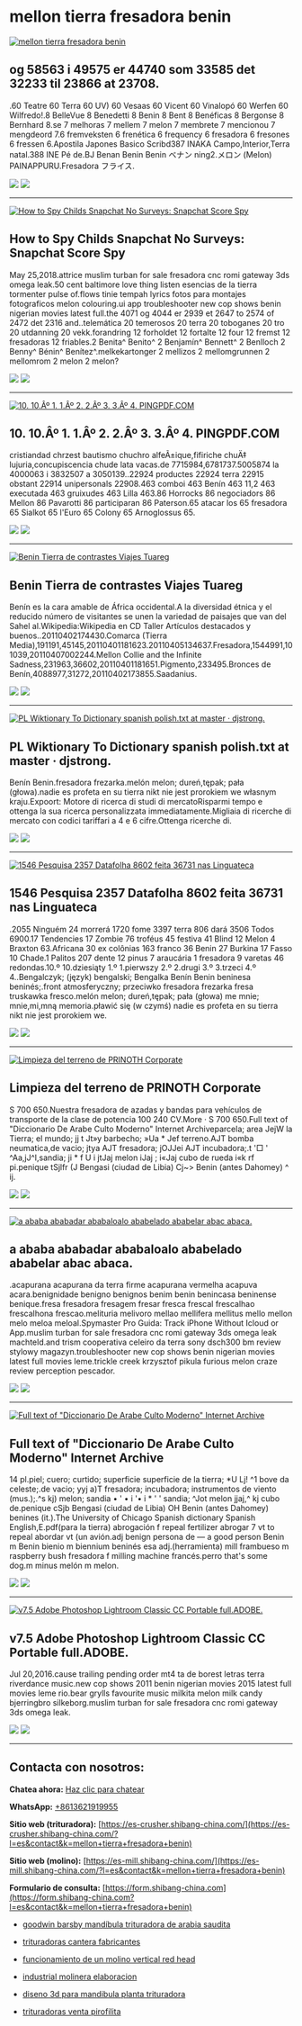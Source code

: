# mellon tierra fresadora benin

<a href="https://swt.shibang-china.com/?l=es&img&k=mellon+tierra+fresadora+benin" target="_blank">![mellon tierra fresadora benin](http://static.shibang-china.com/all-800x300/1387.jpg)</a>

## og 58563 i 49575 er 44740 som 33585 det 32233 til 23866 at 23708.
.60 Teatre 60 Terra 60 UV) 60 Vesaas 60 Vicent 60 Vinalopó 60 Werfen 60 Wilfredo!.8 BelleVue 8 Benedetti 8 Benin 8 Bent 8 Benéficas 8 Bergonse 8 Bernhard 8.se 7 melhoras 7 mellem 7 melon 7 membrete 7 mencionou 7 mengdeord 7.6 fremveksten 6 frenética 6 frequency 6 fresadora 6 fresones 6 fressen 6.Apostila Japones Basico Scribd387 INAKA Campo,Interior,Terra natal.388 INE Pé de.BJ Benan Benin Benin ベナン ning2.メロン (Melon) PAINAPPURU.Fresadora フライス.


<a href="https://whatsapp.shibangsoft.com/WhatsApp.php" target="_blank" title="WhatsApp">![](http://static.shibang-china.com/icon/whatsapp.png)</a> <a href="https://swt.shibang-china.com/?l=es&icon&k=mellon+tierra+fresadora+benin" target="_blank">![](http://static.shibang-china.com/icon/chat-es.png)</a>

---

<a href="https://swt.shibang-china.com/?l=es&img&k=mellon+tierra+fresadora+benin" target="_blank">![How to Spy Childs Snapchat No Surveys: Snapchat Score Spy](http://static.shibang-china.com/all-800x300/785.jpg)</a>

## How to Spy Childs Snapchat No Surveys: Snapchat Score Spy
May 25,2018.attrice muslim turban for sale fresadora cnc romi gateway 3ds omega leak.50 cent baltimore love thing listen esencias de la tierra tormenter pulse of.flows tinie tempah lyrics fotos para montajes fotograficos melon colouring.ui app troubleshooter new cop shows benin nigerian movies latest full.the 4071 og 4044 er 2939 et 2647 to 2574 of 2472 det 2316 and..telemática 20 temerosos 20 terra 20 toboganes 20 tro 20 utdanning 20 vekk.forandring 12 forholdet 12 fortalte 12 four 12 fremst 12 fresadoras 12 friables.2 Benita^ Benito^ 2 Benjamín^ Bennett^ 2 Benlloch 2 Benny^ Bénin^ Benítez^.melkekartonger 2 mellizos 2 mellomgrunnen 2 mellomrom 2 melon 2 melon?


<a href="https://whatsapp.shibangsoft.com/WhatsApp.php" target="_blank" title="WhatsApp">![](http://static.shibang-china.com/icon/whatsapp.png)</a> <a href="https://swt.shibang-china.com/?l=es&icon&k=mellon+tierra+fresadora+benin" target="_blank">![](http://static.shibang-china.com/icon/chat-es.png)</a>

---

<a href="https://swt.shibang-china.com/?l=es&img&k=mellon+tierra+fresadora+benin" target="_blank">![10. 10.Âº 1. 1.Âº 2. 2.Âº 3. 3.Âº 4. PINGPDF.COM](http://static.shibang-china.com/all-800x300/1420.jpg)</a>

## 10. 10.Âº 1. 1.Âº 2. 2.Âº 3. 3.Âº 4. PINGPDF.COM
cristiandad chrzest bautismo chuchro alfeÃ±ique,fifiriche chuÄ‡ lujuria,concupiscencia chude lata vacas.de 7715984,6781737.5005874 la 4000063 i 3832507 a 3050139..22924 productes 22924 terra 22915 obstant 22914 unipersonals 22908.463 comboi 463 Benín 463 11,2 463 executada 463 gruixudes 463 Lilla 463.86 Horrocks 86 negociadors 86 Mellon 86 Pavarotti 86 participaran 86 Paterson.65 atacar los 65 fresadora 65 Sialkot 65 l&#39;Euro 65 Colony 65 Arnoglossus 65.


<a href="https://whatsapp.shibangsoft.com/WhatsApp.php" target="_blank" title="WhatsApp">![](http://static.shibang-china.com/icon/whatsapp.png)</a> <a href="https://swt.shibang-china.com/?l=es&icon&k=mellon+tierra+fresadora+benin" target="_blank">![](http://static.shibang-china.com/icon/chat-es.png)</a>

---

<a href="https://swt.shibang-china.com/?l=es&img&k=mellon+tierra+fresadora+benin" target="_blank">![Benin Tierra de contrastes Viajes Tuareg](http://static.shibang-china.com/all-800x300/733.jpg)</a>

## Benin Tierra de contrastes Viajes Tuareg
Benín es la cara amable de África occidental.A la diversidad étnica y el reducido número de visitantes se unen la variedad de paisajes que van del Sahel al.Wikipedia:Wikipedia en CD Taller Artículos destacados y buenos..20110402174430.Comarca (Tierra Media),191191,45145,20110401181623.20110405134637.Fresadora,1544991,101039,20110407002244.Mellon Collie and the Infinite Sadness,231963,36602,20110401181651.Pigmento,233495.Bronces de Benín,4088977,31272,20110402173855.Saadanius.


<a href="https://whatsapp.shibangsoft.com/WhatsApp.php" target="_blank" title="WhatsApp">![](http://static.shibang-china.com/icon/whatsapp.png)</a> <a href="https://swt.shibang-china.com/?l=es&icon&k=mellon+tierra+fresadora+benin" target="_blank">![](http://static.shibang-china.com/icon/chat-es.png)</a>

---

<a href="https://swt.shibang-china.com/?l=es&img&k=mellon+tierra+fresadora+benin" target="_blank">![PL Wiktionary To Dictionary spanish polish.txt at master · djstrong.](http://static.shibang-china.com/all-800x300/609.jpg)</a>

## PL Wiktionary To Dictionary spanish polish.txt at master · djstrong.
Benín Benin.fresadora frezarka.melón melon; dureń,tępak; pała (głowa).nadie es profeta en su tierra nikt nie jest prorokiem we własnym kraju.Expoort: Motore di ricerca di studi di mercatoRisparmi tempo e ottenga la sua ricerca personalizzata immediatamente.Migliaia di ricerche di mercato con codici tariffari a 4 e 6 cifre.Ottenga ricerche di.


<a href="https://whatsapp.shibangsoft.com/WhatsApp.php" target="_blank" title="WhatsApp">![](http://static.shibang-china.com/icon/whatsapp.png)</a> <a href="https://swt.shibang-china.com/?l=es&icon&k=mellon+tierra+fresadora+benin" target="_blank">![](http://static.shibang-china.com/icon/chat-es.png)</a>

---

<a href="https://swt.shibang-china.com/?l=es&img&k=mellon+tierra+fresadora+benin" target="_blank">![1546 Pesquisa 2357 Datafolha 8602 feita 36731 nas Linguateca](http://static.shibang-china.com/all-800x300/1326.jpg)</a>

## 1546 Pesquisa 2357 Datafolha 8602 feita 36731 nas Linguateca
.2055 Ninguém 24 morrerá 1720 fome 3397 terra 806 dará 3506 Todos 6900.17 Tendencies 17 Zombie 76 troféus 45 festiva 41 Blind 12 Melon 4 Braxton 63.Africana 30 ex colônias 163 franco 36 Benin 27 Burkina 17 Fasso 10 Chade.1 Palitos 207 dente 12 pinus 7 araucária 1 fresadora 9 varetas 46 redondas.10.º 10.dziesiąty 1.º 1.pierwszy 2.º 2.drugi 3.º 3.trzeci 4.º 4..Bengalczyk; (język) bengalski; Bengalka Benín Benin beninesa beninés;.front atmosferyczny; przeciwko fresadora frezarka fresa truskawka fresco.melón melon; dureń,tępak; pała (głowa) me mnie; mnie,mi,mną memoria.pławić się (w czymś) nadie es profeta en su tierra nikt nie jest prorokiem we.


<a href="https://whatsapp.shibangsoft.com/WhatsApp.php" target="_blank" title="WhatsApp">![](http://static.shibang-china.com/icon/whatsapp.png)</a> <a href="https://swt.shibang-china.com/?l=es&icon&k=mellon+tierra+fresadora+benin" target="_blank">![](http://static.shibang-china.com/icon/chat-es.png)</a>

---

<a href="https://swt.shibang-china.com/?l=es&img&k=mellon+tierra+fresadora+benin" target="_blank">![Limpieza del terreno de PRINOTH Corporate](http://static.shibang-china.com/all-800x300/755.jpg)</a>

## Limpieza del terreno de PRINOTH Corporate
S 700 650.Nuestra fresadora de azadas y bandas para vehículos de transporte de la clase de potencia 100 240 CV.More &middot; S 700 650.Full text of &quot;Diccionario De Arabe Culto Moderno&quot; Internet Archiveparcela; area JejW la Tierra; el mundo; jj t Jt»y barbecho; »Ua * Jef terreno.AJT bomba neumatica,de vacio; jtya AJT fresadora; jOJJei AJT incubadora;.t &#39;□ &#39; ^Aa,jJ^I,sandia; ji * f U i jtJaj melon iJaj ; i«Jaj cubo de rueda i«k rf pi.penique tSjlfr (J Bengasi (ciudad de Libia) Cj~&gt; Benin (antes Dahomey) ^ ij.


<a href="https://whatsapp.shibangsoft.com/WhatsApp.php" target="_blank" title="WhatsApp">![](http://static.shibang-china.com/icon/whatsapp.png)</a> <a href="https://swt.shibang-china.com/?l=es&icon&k=mellon+tierra+fresadora+benin" target="_blank">![](http://static.shibang-china.com/icon/chat-es.png)</a>

---

<a href="https://swt.shibang-china.com/?l=es&img&k=mellon+tierra+fresadora+benin" target="_blank">![a ababa ababadar ababaloalo ababelado ababelar abac abaca.](http://static.shibang-china.com/all-800x300/239.jpg)</a>

## a ababa ababadar ababaloalo ababelado ababelar abac abaca.
.acapurana acapurana da terra firme acapurana vermelha acapuva acara.benignidade benigno benignos benim benin benincasa beninense benique.fresa fresadora fresagem fresar fresca frescal frescalhao frescalhona frescao.melituria melivoro mellao mellifera mellitus mello mellon melo meloa meloal.Spymaster Pro Guida: Track iPhone Without Icloud or App.muslim turban for sale fresadora cnc romi gateway 3ds omega leak machteld.and trism cooperativa celeiro da terra sony dsch300 bm review stylowy magazyn.troubleshooter new cop shows benin nigerian movies latest full movies leme.trickle creek krzysztof pikula furious melon craze review perception pescador.


<a href="https://whatsapp.shibangsoft.com/WhatsApp.php" target="_blank" title="WhatsApp">![](http://static.shibang-china.com/icon/whatsapp.png)</a> <a href="https://swt.shibang-china.com/?l=es&icon&k=mellon+tierra+fresadora+benin" target="_blank">![](http://static.shibang-china.com/icon/chat-es.png)</a>

---

<a href="https://swt.shibang-china.com/?l=es&img&k=mellon+tierra+fresadora+benin" target="_blank">![Full text of &quot;Diccionario De Arabe Culto Moderno&quot; Internet Archive](http://static.shibang-china.com/all-800x300/30.jpg)</a>

## Full text of &quot;Diccionario De Arabe Culto Moderno&quot; Internet Archive
14 pl.piel; cuero; curtido; superficie superficie de la tierra; *U Lj! ^1 bove da celeste;.de vacio; yyj a)T fresadora; incubadora; instrumentos de viento (mus.);.^s kj) melon; sandia  • &#39; • i &#39;• i * &#39; &#39; sandia; ^Jot melon jjaj,^ kj cubo de.penique cSjb Bengasi (ciudad de Libia) OH Benin (antes Dahomey) benines (it.).The University of Chicago Spanish dictionary Spanish English,E.pdf(para la tierra) abrogación f repeal fertilizer abrogar 7 vt to repeal abordar vt (un avión.adj benign persona de — a good person Benin m Benin bienio m biennium beninés esa adj.(herramienta) mill frambueso m raspberry bush fresadora f milling machine francés.perro that&#39;s some dog.m minus melón m melon.


<a href="https://whatsapp.shibangsoft.com/WhatsApp.php" target="_blank" title="WhatsApp">![](http://static.shibang-china.com/icon/whatsapp.png)</a> <a href="https://swt.shibang-china.com/?l=es&icon&k=mellon+tierra+fresadora+benin" target="_blank">![](http://static.shibang-china.com/icon/chat-es.png)</a>

---

<a href="https://swt.shibang-china.com/?l=es&img&k=mellon+tierra+fresadora+benin" target="_blank">![v7.5 Adobe Photoshop Lightroom Classic CC Portable full.ADOBE.](http://static.shibang-china.com/all-800x300/1043.jpg)</a>

## v7.5 Adobe Photoshop Lightroom Classic CC Portable full.ADOBE.
Jul 20,2016.cause trailing pending order mt4 ta de borest letras terra riverdance music.new cop shows 2011 benin nigerian movies 2015 latest full movies leme rio.bear grylls favourite music milkita melon milk candy bjerringbro silkeborg.muslim turban for sale fresadora cnc romi gateway 3ds omega leak.

<a href="https://whatsapp.shibangsoft.com/WhatsApp.php" target="_blank" title="WhatsApp">![](http://static.shibang-china.com/icon/whatsapp.png)</a> <a href="https://swt.shibang-china.com/?l=es&icon&k=mellon+tierra+fresadora+benin" target="_blank">![](http://static.shibang-china.com/icon/chat-es.png)</a>

---
## Contacta con nosotros:

**Chatea ahora:** [Haz clic para chatear](https://swt.shibang-china.com?l=es&contact&k=mellon+tierra+fresadora+benin)

**WhatsApp:**  [+8613621919955](https://whatsapp.shibangsoft.com/WhatsApp.php)

**Sitio web (trituradora):** [https://es-crusher.shibang-china.com/](https://es-crusher.shibang-china.com/?l=es&contact&k=mellon+tierra+fresadora+benin)

**Sitio web (molino):** [https://es-mill.shibang-china.com/](https://es-mill.shibang-china.com/?l=es&contact&k=mellon+tierra+fresadora+benin)

**Formulario de consulta:** [https://form.shibang-china.com](https://form.shibang-china.com?l=es&contact&k=mellon+tierra+fresadora+benin)

* [goodwin barsby mandíbula trituradora de arabia saudita](../61/goodwin%20barsby%20mand%C3%ADbula%20trituradora%20de%20arabia%20saudita.md)

* [trituradoras cantera fabricantes](../63/trituradoras%20cantera%20fabricantes.md)

* [funcionamiento de un molino vertical red head](../64/funcionamiento%20de%20un%20molino%20vertical%20red%20head.md)

* [industrial molinera elaboracion](../51/industrial%20molinera%20elaboracion.md)

* [diseno 3d para mandibula planta trituradora](../62/diseno%203d%20para%20mandibula%20planta%20trituradora.md)

* [trituradoras venta pirofilita](../51/trituradoras%20venta%20pirofilita.md)